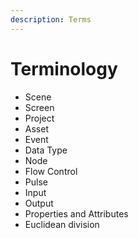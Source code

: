 ```yaml
---
description: Terms
---
```


# Terminology

* Scene
* Screen
* Project
* Asset
* Event
* Data Type
* Node
* Flow Control
* Pulse
* Input
* Output
* Properties and Attributes
* Euclidean division

